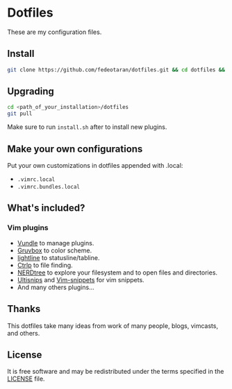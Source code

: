 Dotfiles
========
These are my configuration files.

## Install
```bash
git clone https://github.com/fedeotaran/dotfiles.git && cd dotfiles && bash install.sh
```

## Upgrading
```bash
cd <path_of_your_installation>/dotfiles
git pull
```
Make sure to run `install.sh` after to install new plugins.

## Make your own configurations
Put your own customizations in dotfiles appended with .local:
* `.vimrc.local`
* `.vimrc.bundles.local`

## What's included?
### Vim plugins

* [Vundle](https://github.com/gmarik/Vundle.vim) to manage plugins.
* [Gruvbox](https://github.com/morhetz/gruvbox) to color scheme.
* [lightline](https://github.com/itchyny/lightline.vim) to statusline/tabline.
* [Ctrlp](https://github.com/ctrlpvim/ctrlp.vim) to file finding.
* [NERDtree](https://github.com/scrooloose/nerdtree) to explore your filesystem and to open files and directories.
* [Ultisnips](https://github.com/sirver/ultisnips) and [Vim-snippets](https://github.com/honza/vim-snippets) for vim snippets.
* And many others plugins...

## Thanks
This dotfiles take many ideas from work of many people, blogs, vimcasts, and others.

## License
It is free software and may be redistributed under the terms specified in the [LICENSE](https://github.com/fedeotaran/dotfiles/blob/master/LICENSE) file.
